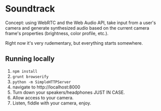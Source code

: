 # Soundtrack

Concept: using WebRTC and the Web Audio API, take input from a user's camera
and generate synthesized audio based on the current camera frame's properties
(brightness, color profile, etc.).

Right now it's very rudementary, but everything starts somewhere.

## Running locally

1. `npm install`
2. `grunt browserify`
3. `python -m SimpleHTTPServer`
4. navigate to http://localhost:8000
5. Turn down your speakers/headphones JUST IN CASE.
6. Allow access to your camera.
7. Listen, fiddle with your camera, enjoy.
